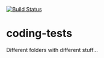 [![Build Status](https://travis-ci.org/odin-delrio/coding-tests.svg?branch=master)](https://travis-ci.org/odin-delrio/coding-tests)

# coding-tests
Different folders with different stuff...
